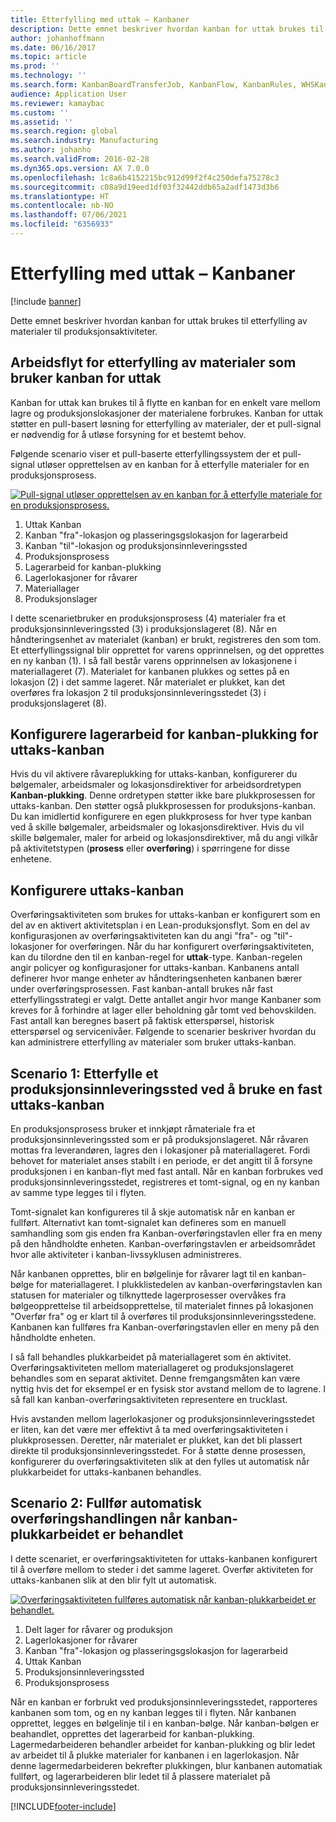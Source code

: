 ```yaml
---
title: Etterfylling med uttak – Kanbaner
description: Dette emnet beskriver hvordan kanban for uttak brukes til etterfylling av materialer til produksjonsaktiviteter.
author: johanhoffmann
ms.date: 06/16/2017
ms.topic: article
ms.prod: ''
ms.technology: ''
ms.search.form: KanbanBoardTransferJob, KanbanFlow, KanbanRules, WHSKanbanWaveTable, WHSKanbanWaveTableListPage
audience: Application User
ms.reviewer: kamaybac
ms.custom: ''
ms.assetid: ''
ms.search.region: global
ms.search.industry: Manufacturing
ms.author: johanho
ms.search.validFrom: 2016-02-28
ms.dyn365.ops.version: AX 7.0.0
ms.openlocfilehash: 1c8a6b4152215bc912d99f2f4c250defa75278c3
ms.sourcegitcommit: c08a9d19eed1df03f32442ddb65a2adf1473d3b6
ms.translationtype: HT
ms.contentlocale: nb-NO
ms.lasthandoff: 07/06/2021
ms.locfileid: "6356933"
---
```

# <a name="replenishment-with-withdrawal-kanbans"></a>Etterfylling med uttak – Kanbaner

[!include [banner](../includes/banner.md)]

Dette emnet beskriver hvordan kanban for uttak brukes til etterfylling av materialer til produksjonsaktiviteter.

## <a name="workflow-for-material-replenishment-that-uses-the-withdrawal-kanban"></a>Arbeidsflyt for etterfylling av materialer som bruker kanban for uttak

Kanban for uttak kan brukes til å flytte en kanban for en enkelt vare mellom lagre og produksjonslokasjoner der materialene forbrukes. Kanban for uttak støtter en pull-basert løsning for etterfylling av materialer, der et pull-signal er nødvendig for å utløse forsyning for et bestemt behov. 

Følgende scenario viser et pull-baserte etterfyllingssystem der et pull-signal utløser opprettelsen av en kanban for å etterfylle materialer for en produksjonsprosess. 

[![Pull-signal utløser opprettelsen av en kanban for å etterfylle materiale for en produksjonsprosess.](./media/material-replenishment-with-withdrawal-kanban.png)](./media/material-replenishment-with-withdrawal-kanban.png)

1.  Uttak Kanban
2.  Kanban "fra"-lokasjon og plasseringsgslokasjon for lagerarbeid
3.  Kanban "til"-lokasjon og produksjonsinnleveringssted
4.  Produksjonsprosess
5.  Lagerarbeid for kanban-plukking
6.  Lagerlokasjoner for råvarer
7.  Materiallager
8.  Produksjonslager

I dette scenarietbruker en produksjonsprosess (4) materialer fra et produksjonsinnleveringssted (3) i produksjonslageret (8). Når en håndteringsenhet av materialet (kanban) er brukt, registreres den som tom. Et etterfyllingssignal blir opprettet for varens opprinnelsen, og det opprettes en ny kanban (1). I så fall består varens opprinnelsen av lokasjonene i materiallageret (7). Materialet for kanbanen plukkes og settes på en lokasjon (2) i det samme lageret. Når materialet er plukket, kan det overføres fra lokasjon 2 til produksjonsinnleveringsstedet (3) i produksjonslageret (8).

## <a name="configure-warehouse-work-for-kanban-picking-for-the-withdrawal-kanban"></a>Konfigurere lagerarbeid for kanban-plukking for uttaks-kanban

Hvis du vil aktivere råvareplukking for uttaks-kanban, konfigurerer du bølgemaler, arbeidsmaler og lokasjonsdirektiver for arbeidsordretypen **Kanban-plukking**. Denne ordretypen støtter ikke bare plukkprosessen for uttaks-kanban. Den støtter også plukkprosessen for produksjons-kanban. Du kan imidlertid konfigurere en egen plukkprosess for hver type kanban ved å skille bølgemaler, arbeidsmaler og lokasjonsdirektiver. Hvis du vil skille bølgemaler, maler for arbeid og lokasjonsdirektiver, må du angi vilkår på aktivitetstypen (**prosess** eller **overføring**) i spørringene for disse enhetene.

## <a name="configure-the-withdrawal-kanban"></a>Konfigurere uttaks-kanban

Overføringsaktiviteten som brukes for uttaks-kanban er konfigurert som en del av en aktivert aktivitetsplan i en Lean-produksjonsflyt. Som en del av konfigurasjonen av overføringsaktiviteten kan du angi "fra"- og "til"-lokasjoner for overføringen. Når du har konfigurert overføringsaktiviteten, kan du tilordne den til en kanban-regel for **uttak**-type. Kanban-regelen angir policyer og konfigurasjoner for uttaks-kanban. Kanbanens antall definerer hvor mange enheter av håndteringsenheten kanbanen bærer under overføringsprosessen. Fast kanban-antall brukes når fast etterfyllingsstrategi er valgt. Dette antallet angir hvor mange Kanbaner som kreves for å forhindre at lager eller beholdning går tomt ved behovskilden. Fast antall kan beregnes basert på faktisk etterspørsel, historisk etterspørsel og servicenivåer. Følgende to scenarier beskriver hvordan du kan administrere etterfylling av materialer som bruker uttaks-kanban.

## <a name="scenario-1-replenish-a-production-input-location-by-using-a-fixed-withdrawal-kanban"></a>Scenario 1: Etterfylle et produksjonsinnleveringssted ved å bruke en fast uttaks-kanban

En produksjonsprosess bruker et innkjøpt råmateriale fra et produksjonsinnleveringssted som er på produksjonslageret. Når råvaren mottas fra leverandøren, lagres den i lokasjoner på materiallageret. Fordi behovet for materialet anses stabilt i en periode, er det angitt til å forsyne produksjonen i en kanban-flyt med fast antall. Når en kanban forbrukes ved produksjonsinnleveringsstedet, registreres et tomt-signal, og en ny kanban av samme type legges til i flyten. 

Tomt-signalet kan konfigureres til å skje automatisk når en kanban er fullført. Alternativt kan tomt-signalet kan defineres som en manuell samhandling som gis enden fra Kanban-overføringstavlen eller fra en meny på den håndholdte enheten. Kanban-overføringstavlen er arbeidsområdet hvor alle aktiviteter i kanban-livssyklusen administreres. 

Når kanbanen opprettes, blir en bølgelinje for råvarer lagt til en kanban-bølge for materiallageret. I plukklistedelen av kanban-overføringstavlen kan statusen for materialer og tilknyttede lagerprosesser overvåkes fra bølgeopprettelse til arbeidsopprettelse, til materialet finnes på lokasjonen "Overfør fra" og er klart til å overføres til produksjonsinnleveringsstedene. Kanbanen kan fullføres fra Kanban-overføringstavlen eller en meny på den håndholdte enheten. 

I så fall behandles plukkarbeidet på materiallageret som én aktivitet. Overføringsaktiviteten mellom materiallageret og produksjonslageret behandles som en separat aktivitet. Denne fremgangsmåten kan være nyttig hvis det for eksempel er en fysisk stor avstand mellom de to lagrene. I så fall kan kanban-overføringsaktiviteten representere en trucklast. 

Hvis avstanden mellom lagerlokasjoner og produksjonsinnleveringsstedet er liten, kan det være mer effektivt å ta med overføringsaktiviteten i plukkprosessen. Deretter, når materialet er plukket, kan det bli plassert direkte til produksjonsinnleveringsstedet. For å støtte denne prosessen, konfigurerer du overføringsaktiviteten slik at den fylles ut automatisk når plukkarbeidet for uttaks-kanbanen behandles.

## <a name="scenario-2-automatically-complete-the-transfer-activity-when-kanban-picking-work-is-processed"></a>Scenario 2: Fullfør automatisk overføringshandlingen når kanban-plukkarbeidet er behandlet

I dette scenariet, er overføringsaktiviteten for uttaks-kanbanen konfigurert til å overføre mellom to steder i det samme lageret. Overfør aktiviteten for uttaks-kanbanen slik at den blir fylt ut automatisk. 

[![Overføringsaktiviteten fullføres automatisk når kanban-plukkarbeidet er behandlet.](./media/transfer-activities-when-processing-kanban-picking.png)](./media/transfer-activities-when-processing-kanban-picking.png)

1.  Delt lager for råvarer og produksjon
2.  Lagerlokasjoner for råvarer
3.  Kanban "fra"-lokasjon og plasseringsgslokasjon for lagerarbeid
4.  Uttak Kanban
5.  Produksjonsinnleveringssted
6.  Produksjonsprosess

Når en kanban er forbrukt ved produksjonsinnleveringsstedet, rapporteres kanbanen som tom, og en ny kanban legges til i flyten. Når kanbanen opprettet, legges en bølgelinje til i en kanban-bølge. Når kanban-bølgen er beahandlet, opprettes det lagerarbeid for kanban-plukking. Lagermedarbeideren behandler arbeidet for kanban-plukking og blir ledet av arbeidet til å plukke materialer for kanbanen i en lagerlokasjon. Når denne lagermedarbeideren bekrefter plukkingen, blur kanbanen automatiak fullført, og lagerarbeideren blir ledet til å plassere materialet på produksjonsinnleveringsstedet.



[!INCLUDE[footer-include](../../includes/footer-banner.md)]